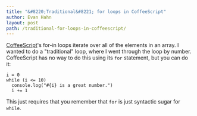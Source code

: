 ```yaml
---
title: "&#8220;Traditional&#8221; for loops in CoffeeScript"
author: Evan Hahn
layout: post
path: /traditional-for-loops-in-coffeescript/
---
```


[CoffeeScript][1]'s for-in loops iterate over all of the elements in an array. I wanted to do a "traditional" loop, where I went through the loop by number. CoffeeScript has no way to do this using its `for` statement, but you can do it:

    i = 0
    while (i <= 10)
      console.log("#{i} is a great number.")
      i += 1

This just requires that you remember that `for` is just syntactic sugar for `while`.

[1]: http://coffeescript.org
